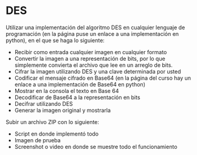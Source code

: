 # DES

Utilizar una implementación del algoritmo DES en cualquier lenguaje de programación (en la página puse un enlace a una implementación en python), en el que se haga lo siguiente:

- Recibir como entrada cualquier imagen en cualquier formato
- Convertir la imagen a una representación de bits, por lo que simplemente
  convierta el archivo que lee en un arreglo de bits.
- Cifrar la imagen utilizando DES y una clave determinada por usted
- Codificar el mensaje cifrado en Base64 (en la página del curso hay un enlace a
  una implementación de Base64 en python)
- Mostrar en la consola el texto en Base 64
- Decodificar de Base64 a la representación en bits
- Decifrar utilizando DES
- Generar la imagen original y mostrarla

Subir un archivo ZIP con lo siguiente:

- Script en donde implementó todo
- Imagen de prueba
- Screenshot o video en donde se muestre todo el funcionamiento